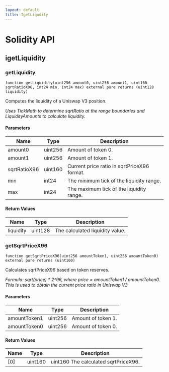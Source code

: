 ```yaml
---
layout: default
title: IgetLiqudity
---
```

# Solidity API

## igetLiquidity

### getLiquidity

```solidity
function getLiquidity(uint256 amount0, uint256 amount1, uint160 sqrtRatioX96, int24 min, int24 max) external pure returns (uint128 liquidity)
```

Computes the liquidity of a Uniswap V3 position.

_Uses TickMath to determine sqrtRatio at the range boundaries
and LiquidityAmounts to calculate liquidity._

#### Parameters

| Name | Type | Description |
| ---- | ---- | ----------- |
| amount0 | uint256 | Amount of token 0. |
| amount1 | uint256 | Amount of token 1. |
| sqrtRatioX96 | uint160 | Current price ratio in sqrtPriceX96 format. |
| min | int24 | The minimum tick of the liquidity range. |
| max | int24 | The maximum tick of the liquidity range. |

#### Return Values

| Name | Type | Description |
| ---- | ---- | ----------- |
| liquidity | uint128 | The calculated liquidity value. |

### getSqrtPriceX96

```solidity
function getSqrtPriceX96(uint256 amountToken1, uint256 amountToken0) external pure returns (uint160)
```

Calculates sqrtPriceX96 based on token reserves.

_Formula: sqrt(price) * 2^96, where price = amountToken1 / amountToken0.
This is used to obtain the current price ratio in Uniswap V3._

#### Parameters

| Name | Type | Description |
| ---- | ---- | ----------- |
| amountToken1 | uint256 | Amount of token 1. |
| amountToken0 | uint256 | Amount of token 0. |

#### Return Values

| Name | Type | Description |
| ---- | ---- | ----------- |
| [0] | uint160 | uint160 The calculated sqrtPriceX96. |

